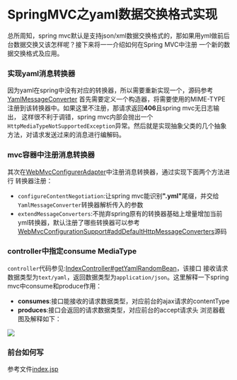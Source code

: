 SpringMVC之yaml数据交换格式实现
===
总所周知，spring mvc默认是支持json/xml数据交换格式的，那如果用yml做前后台数据交换又该怎样呢？接下来将一一介绍如何在Spring MVC中注册
一个新的数据交换格式及应用。

### 实现yaml消息转换器
因为yaml在spring中没有对应的转换器，所以需要重新实现一个，源码参考[YamlMessageConverter](/spring/spring-mvc/src/main/java/cn/crabime/mvc/basic/YamlMessageConverter.java)
首先需要定义一个构造器，将需要使用的MIME-TYPE注册到该转换器中。如果这里不注册，那请求返回<strong>406</strong>且spring mvc无日志输出，
这样很不利于调错，spring mvc内部会抛出一个`HttpMediaTypeNotSupportedException`异常。然后就是实现抽象父类的几个抽象方法，对请求发送过来的消息进行编解码。

### mvc容器中注册消息转换器
其次在[WebMvcConfigurerAdapter](/spring/spring-mvc/src/main/java/cn/crabime/mvc/basic/MvcConfig.java)中注册消息转换器，通过实现下面两个方法进行
转换器注册：
* `configureContentNegotiation`:让spring mvc能识别<strong>".yml"</strong>尾缀，并交给`YamlMessageConverter`转换器解析传入的参数
* `extendMessageConverters`:不抛弃spring原有的转换器基础上增量增加当前yml转换器，默认注册了哪些转换器可以参考[WebMvcConfigurationSupport#addDefaultHttpMessageConverters]("https://github.com/spring-projects/spring-framework/blob/53d067399d3818ba3160010716a1012ca6abd5ba/spring-webmvc/src/main/java/org/springframework/web/servlet/config/annotation/WebMvcConfigurationSupport.java#L833")源码

### controller中指定consume MediaType
`controller`代码参见:[IndexController#getYamlRandomBean](/spring/spring-mvc/src/main/java/cn/crabime/mvc/basic/IndexController.java)，该接口
接收请求数据类型为`text/yaml`，返回数据类型为`application/json`。这里解释一下spring mvc中consume和produce作用：
* <strong>consumes</strong>:接口能接收的请求数据类型，对应前台的ajax请求的contentType
* <strong>produces</strong>:接口会返回的请求数据类型，对应前台的accept请求头
浏览器截图及解释如下：

<img src="http://pv89or3o8.bkt.clouddn.com/ajax-request-response.png" />

### 前台如何写
参考文件[index.jsp](/spring/spring-mvc/src/main/webapp/WEB-INF/views/index.jsp)